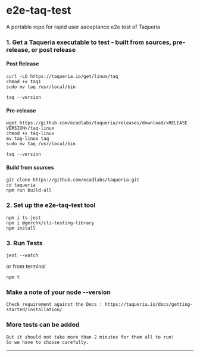 # e2e-taq-test
A portable repo for rapid user aaceptance e2e test of Taqueria

### 1. Get a Taqueria executable to test - built from sources, pre-release, or post release
#### Post Release
```
curl -LO https://taqueria.io/get/linux/taq
chmod +x taq1
sudo mv taq /usr/local/bin

taq --version
```
#### Pre-release
```
wget https://github.com/ecadlabs/taqueria/releases/download/<RELEASE VERSION>/taq-linux
chmod +x taq-linux
mv taq-linux taq
sudo mv taq /usr/local/bin

taq --version
```
#### Build from sources
```
git clone https://github.com/ecadlabs/taqueria.git
cd taqueria
npm run build-all
```

### 2. Set up the e2e-taq-test tool

```clone https://github.com/ecadlabs/e2e-taq-test.git
npm i ts-jest
npm i @gmrchk/cli-testing-library
npm install
```
### 3. Run Tests
```
jest --watch
```
or from terminal
```
npm t
```
### Make a note of your node --version
    Check requirement against the Docs : https://taqueria.io/docs/getting-started/installation/

### More tests can be added
    But it should not take more than 2 minutes for them all to run!
    So we have to choose carefully.
---

